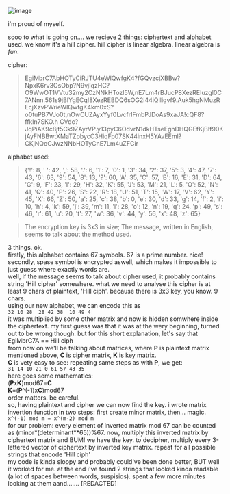 ![image](https://github.com/user-attachments/assets/e6b813d7-bd09-412e-8ee6-95d36f8c0d38)

i'm proud of myself.

sooo to what is going on....
we recieve 2 things: ciphertext and alphabet used. we know it's a hill cipher. hill cipher is linear algebra. linear algebra is *fun*.

cipher:
>EgiMbrC7AbHOTyCiRJTU4eWlQwfgK4?fGQvzcjXBBw?NpxK6rv3OsObp?N9vjIqzHC?O9WwOT1VVtu32my2CzNNkHTozl5W,nE7Lm4rBJucP8XezREIuzgl0C7ANnn.561s9jBIYgECq!8XezREBDQ6sOG2i44iQIligvf9.Auk5hgNMuzREcjXzvPWrieWlQwfgK4km0xS?o0tuPB7VJo0t,nOwCUZAyxYyf0LvcfrIFmbPJDoAs9xaJA!cQF8?ffkln7SKO.h CVdc?JqPiAK9c8jt5Ck9ZAyrVP.y13pyC6OdvrN1dkHTseEgnDHQGEfKjBIf90KjAyFNBBwtXMaTZpbycC3HiqFp07SK44inxH5YAvEEml?CKjNQoCJwzNNbHOTyCnE7Lm4uZFCir

alphabet used:
>{'!': 8, ' ': 42, ',': 58, '.': 6, '1': 7, '0': 1, '3': 34, '2': 37, '5': 3, '4': 47, '7': 43, '6': 63, '9': 54, '8': 13, '?': 60, 'A': 35, 'C': 57, 'B': 16, 'E': 31, 'D': 64, 'G': 9, 'F': 23, 'I': 29, 'H': 32, 'K': 55, 'J': 53, 'M': 21, 'L': 5, 'O': 52, 'N': 41, 'Q': 40, 'P': 26, 'S': 22, 'R': 18, 'U': 51, 'T': 15, 'W': 17, 'V': 62, 'Y': 45, 'X': 66, 'Z': 50, 'a': 25, 'c': 38, 'b': 0, 'e': 30, 'd': 33, 'g': 14, 'f': 2, 'i': 10, 'h': 4, 'k': 59, 'j': 39, 'm': 11, 'l': 28, 'o': 12, 'n': 19, 'q': 24, 'p': 49, 's': 46, 'r': 61, 'u': 20, 't': 27, 'w': 36, 'v': 44, 'y': 56, 'x': 48, 'z': 65}

> The encryption key is 3x3 in size; The message, written in English, seems to talk about the method used.

3 things. ok.<br>
firstly, this alphabet contains 67 symbols. 67 is a prime number. nice!<br>
secondly, spase symbol is encrypted aswell, which makes it impossible to just guess where exactly words are. <br>
well, if the message seems to talk about cipher used, it probably contains string 'Hill cipher' somewhere. what we need to analyse this cipher is at least 9 chars of plaintext, 'Hill ciph'. because there is 3x3 key, you know. 9 chars.<br>
using our new alphabet, we  can encode this as <br>
``32 10 28 
28 42 38 
10 49 4``<br>
it was multiplied by some other matrix and now is hidden somwhere inside the ciphertext. my first guess was that it was at the wery beginning, turned out to be wrong though. but for this short explanation, let's say that EgiMbrC7A == Hill ciph<br>
from now on we'll be talking about matrices, where **P** is plaintext matrix mentioned above, **C** is cipher matrix, **K** is key matrix.<br>
**C** is vety easy to see: repeating same steps as with **P**, we get:<br>
``31 14 10
21 0 61
57 43 35``<br>
here goes some mathematics:<br>
(**P**x**K**)mod67=**C**<br>
**K**=(**P**^(-1)x**C**)mod67<br>
order matters. be careful. <br>
so, having plaintext and cipher we can now find the key. i wrote matrix invertion function in two steps: first create minor matrix, then... magic. <br>
``x^(-1) mod m = x^(m-2) mod m``<br>
for our problem: every element of inverted matrix mod 67 can be counted as (minor*(determinant**65))%67. now, multiply this inverted matrix by ciphertext matrix and BUM! we have the key. to decipher, multiply every 3-lettered vector of ciphertext by inverted key matrix. repeat for all possible strings that encode 'Hill ciph'<br>
my code is kinda sloppy and probably could've been done better, BUT well it worked for me. at the end i've found 2 strings that looked kinda readable (a lot of spaces between words, suspisios). spent a few more minutes looking at them aand....... [REDACTED]
